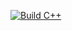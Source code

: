 [![Build C++](https://github.com/issac3433/helloworld/actions/workflows/actions.yml/badge.svg)](https://github.com/issac3433/helloworld/actions/workflows/actions.yml)
